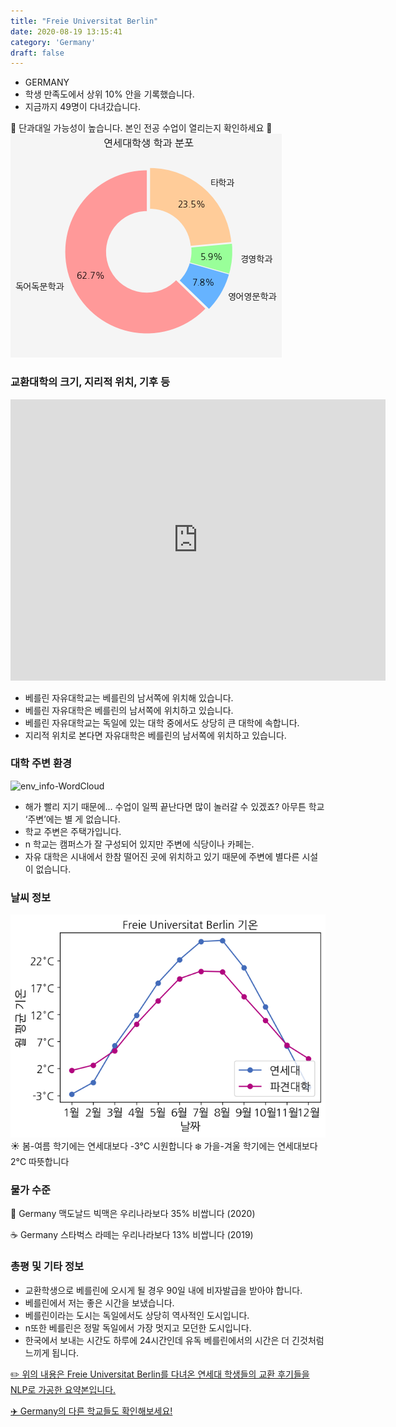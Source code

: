 ```yaml
---
title: "Freie Universitat Berlin"
date: 2020-08-19 13:15:41
category: 'Germany'
draft: false
---
```



* GERMANY
* 학생 만족도에서 상위 10% 안을 기록했습니다.
* 지금까지 49명이 다녀갔습니다. 

🚨 단과대일 가능성이 높습니다. 본인 전공 수업이 열리는지 확인하세요 🚨
![department-info](../plots/DE000003.png)
### 교환대학의 크기, 지리적 위치, 기후 등
<iframe
width="600"
height="450"
frameborder="0" style="border:0"
src="https://www.google.com/maps/embed/v1/place?key=AIzaSyC9e1AME-pVmWC4hBpFdu5S4dKzyepa3HQ&q=Freie+Universitat+Berlin&center=52.4543245,13.2934768&zoom=14" allowfullscreen>
</iframe>

* 베를린 자유대학교는 베를린의 남서쪽에 위치해 있습니다.
* 베를린 자유대학은 베를린의 남서쪽에 위치하고 있습니다.
* 베를린 자유대학교는 독일에 있는 대학 중에서도 상당히 큰 대학에 속합니다.
* 지리적 위치로 본다면 자유대학은 베를린의 남서쪽에 위치하고 있습니다.


### 대학 주변 환경

![env_info-WordCloud](../univ_wordclouds_okt/env_info/DE000003_env_info_okt.png)

* 해가 빨리 지기 때문에… 수업이 일찍 끝난다면 많이 놀러갈 수 있겠죠? 아무튼 학교 ‘주변’에는 별 게 없습니다.
* 학교 주변은 주택가입니다.
* n 학교는 캠퍼스가 잘 구성되어 있지만 주변에 식당이나 카페는.
* 자유 대학은 시내에서 한참 떨어진 곳에 위치하고 있기 때문에 주변에 별다른 시설이 없습니다.


### 날씨 정보 
 ![temparature_DE000003](../plots/weather/DE000003.png)
☀️ 봄-여름 학기에는 연세대보다 -3°C 시원합니다
❄️ 가을-겨울 학기에는 연세대보다 2°C 따뜻합니다
### 물가 수준 
🍔 Germany 맥도날드 빅맥은 우리나라보다 35% 비쌉니다 (2020)

☕️ Germany 스타벅스 라떼는 우리나라보다 13% 비쌉니다 (2019)

### 총평 및 기타 정보
* 교환학생으로 베를린에 오시게 될 경우 90일 내에 비자발급을 받아야 합니다.
* 베를린에서 저는 좋은 시간을 보냈습니다.
* 베를린이라는 도시는 독일에서도 상당히 역사적인 도시입니다.
* n또한 베를린은 정말 독일에서 가장 멋지고 모던한 도시입니다.
* 한국에서 보내는 시간도 하루에 24시간인데 유독 베를린에서의 시간은 더 긴것처럼 느끼게 됩니다.


[✏️ 위의 내용은 Freie Universitat Berlin를 다녀온 연세대 학생들의 교환 후기들을 NLP로 가공한 요약본입니다.](http://oia.yonsei.ac.kr/partner/expReport.asp?ucode=DE000003&bgbn=A)

[✈️ Germany의 다른 학교들도 확인해보세요!](https://yonsei-exchange.netlify.app/?category=Germany)

